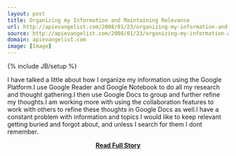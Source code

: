 ```yaml
---
layout: post
title: Organizing my Information and Maintaining Relevance
url: http://apievangelist.com/2008/01/23/organizing-my-information-and-maintaining-relevance/
source: http://apievangelist.com/2008/01/23/organizing-my-information-and-maintaining-relevance/
domain: apievangelist.com
image: [Image]
---
```

{% include JB/setup %}<p>I have talked a little about how I organize my information using the Google Platform.I use Google Reader and Google Notebook to do all my research and thought gathering.I then use Google Docs to group and further refine my thoughts.I am working more with using the collaboration features to work with others to refine these thoughts in Google Docs as well.I have a constant problem with information and topics I would like to keep relevant getting buried and forgot about, and unless I search for them I dont remember.</p>
<center><p><a href="http://apievangelist.com/2008/01/23/organizing-my-information-and-maintaining-relevance/" style='padding:25px; font-sze:18px; font-weight: bold;'>Read Full Story</a></p></center>
